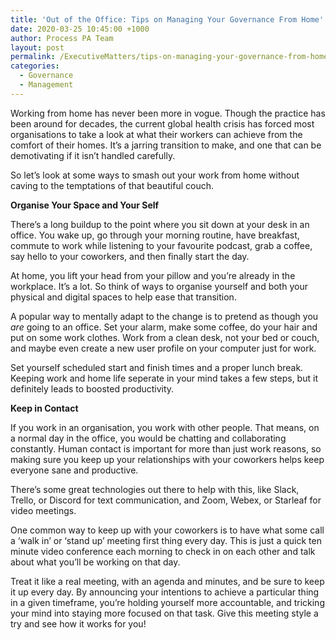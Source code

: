 ```yaml
---
title: 'Out of the Office: Tips on Managing Your Governance From Home'
date: 2020-03-25 10:45:00 +1000
author: Process PA Team
layout: post
permalink: /ExecutiveMatters/tips-on-managing-your-governance-from-home
categories:
  - Governance
  - Management
---
```


Working from home has never been more in vogue. Though the practice has been around for decades, the current global health crisis has forced most organisations to take a look at what their workers can achieve from the comfort of their homes. It’s a jarring transition to make, and one that can be demotivating if it isn’t handled carefully.

So let’s look at some ways to smash out your work from home without caving to the temptations of that beautiful couch.

**Organise Your Space and Your Self**

There’s a long buildup to the point where you sit down at your desk in an office. You wake up, go through your morning routine, have breakfast, commute to work while listening to your favourite podcast, grab a coffee, say hello to your coworkers, and then finally start the day.

At home, you lift your head from your pillow and you’re already in the workplace. It’s a lot. So think of ways to organise yourself and both your physical and digital spaces to help ease that transition.

A popular way to mentally adapt to the change is to pretend as though you *are* going to an office. Set your alarm, make some coffee, do your hair and put on some work clothes. Work from a clean desk, not your bed or couch, and maybe even create a new user profile on your computer just for work.

Set yourself scheduled start and finish times and a proper lunch break. Keeping work and home life seperate in your mind takes a few steps, but it definitely leads to boosted productivity.

**Keep in Contact**

If you work in an organisation, you work with other people. That means, on a normal day in the office, you would be chatting and collaborating constantly. Human contact is important for more than just work reasons, so making sure you keep up your relationships with your coworkers helps keep everyone sane and productive.

There’s some great technologies out there to help with this, like Slack, Trello, or Discord for text communication, and Zoom, Webex, or Starleaf for video meetings.

One common way to keep up with your coworkers is to have what some call a ‘walk in’ or ‘stand up’ meeting first thing every day. This is just a quick ten minute video conference each morning to check in on each other and talk about what you’ll be working on that day.

Treat it like a real meeting, with an agenda and minutes, and be sure to keep it up every day. By announcing your intentions to achieve a particular thing in a given timeframe, you’re holding yourself more accountable, and tricking your mind into staying more focused on that task. Give this meeting style a try and see how it works for you\!